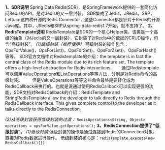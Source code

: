 **1、SDR说明**
  Spring Data Redis(SDR)，是SpringFramework提供的一套简化访问Redis的API，是对Jedis的又一层封装。
SDR集成了Jedis，JRedis，SRP，Lettuce这四种开源的Redis Connector，这些Connector都是针对于Redis的开源Java库。其中，JRedis和SRP从spring-data-redis1.7开始，就不支持了。
  **2、RedisTemplate说明**
  RedisTemplate是SDR的一个核心Helper类，该类是一个高级的抽象（对Jedis的又一层封装），它封装了对Redis中的数据的CRUD操作，包含“高级封装”。
  _(1)高级封装（推荐使用）_
高级封装的操作包含：OpsForValue()，OpsForList()，OpsForSet()，OpsForZset()，OpsForHash()等等。
SDR官方文档中对Redistemplate的介绍：the template is in fact the central class of the Redis module due to its rich feature set. The template offers a high-level abstraction for Redis interactions.
　　通过Redistemplate可以调用ValueOperations和ListOperations等等方法，分别是对Redis命令的高级封装。
　　但是ValueOperations等等这些命令最终是要转化成为RedisCallback来执行的。也就是说通过使用RedisCallback可以实现更强的功能，SDR文档对RedisCallback的介绍：RedisTemplate and StringRedisTemplate allow the developer to talk directly to Redis through the RedisCallback interface. This gives complete control to the developer as it talks directly to the RedisConnection。

  _(2)从高级封装获得低级封装的过渡：_
`RedisOperations<String, Object> operations = opsForValue.getOperations();`
  **3、RedisConnection提供了“低级封装”。**
  _(1)低级封装_
低级封装的操作是通过连接到Redis的Connection对象，直接对Redis数据进行操作。
低级封装的核心是：`redisTemplate.execute(new RedisCallback(){})`
